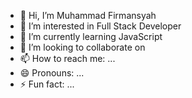 - 👋 Hi, I’m Muhammad Firmansyah
- 👀 I’m interested in Full Stack Developer
- 🌱 I’m currently learning JavaScript
- 💞️ I’m looking to collaborate on 
- 📫 How to reach me: ...
- 😄 Pronouns: ...
- ⚡ Fun fact: ...
